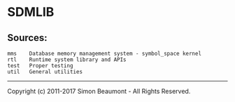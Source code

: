 # SDMLIB

## Sources:
```
mms    Database memory management system - symbol_space kernel
rtl    Runtime system library and APIs
test   Proper testing
util   General utilities
```
_______________________
Copyright (c) 2011-2017 Simon Beaumont - All Rights Reserved.
